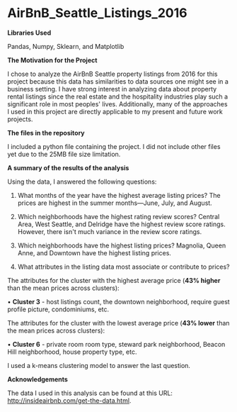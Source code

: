 # AirBnB_Seattle_Listings_2016


**Libraries Used**

Pandas, Numpy, Sklearn, and Matplotlib


**The Motivation for the Project**

I chose to analyze the AirBnB Seattle property listings from 2016 for this project because this data has similarities to data sources one might see in a business setting. I have strong interest in analyzing data about property rental listings since the real estate and the hospitality industries play such a significant role in most peoples' lives. Additionally, many of the approaches I used in this project are directly applicable to my present and future work projects.


**The files in the repository**

I included a python file containing the project. I did not include other files yet due to the 25MB file size limitation.


**A summary of the results of the analysis**

Using the data, I answered the following questions:

  1. What months of the year have the highest average listing prices?
      The prices are highest in the summer months—June, July, and August.

  2. Which neighborhoods have the highest rating review scores?
      Central Area, West Seattle, and Delridge have the highest review score ratings. However, there isn't much variance in the review    score ratings.

  3. Which neighborhoods have the highest listing prices?
      Magnolia, Queen Anne, and Downtown have the highest listing prices.

  4. What attributes in the listing data most associate or contribute to prices?
      

The attributes for the cluster with the highest average price (**43% higher** than the mean prices across clusters):
      
      
  • **Cluster 3** - host listings count, the downtown neighborhood, require guest profile picture, condominiums, etc.

  The attributes for the cluster with the lowest average price (**43% lower** than the mean prices across clusters):

  • **Cluster 6** - private room room type, steward park neighborhood, Beacon Hill neighborhood, house property type, etc.
 

I used a k-means clustering model to answer the last question.

 
**Acknowledgements**

The data I used in this analysis can be found at this URL: http://insideairbnb.com/get-the-data.html.
